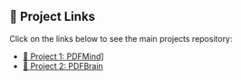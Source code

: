 ## 🔗 Project Links

Click on the links below to see the main projects repository:

- [📁 Project 1: PDFMind]([https://github.com/adeshsingh5505/task_1-a-)]
- [📁 Project 2: PDFBrain]([https://github.com/adeshsingh5505/task_1-b-])
